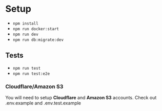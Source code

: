 # Setup

- `npm install`
- `npm run docker:start`
- `npm run dev`
- `npm run db:migrate:dev`

## Tests

- `npm run test`
- `npm run test:e2e`

### Cloudflare/Amazon S3

You will need to setup **Cloudflare** and **Amazon S3** accounts. Check out .env.example and .env.test.example
